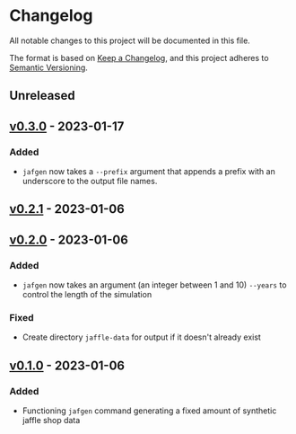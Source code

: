 # Changelog

All notable changes to this project will be documented in this file.

The format is based on [Keep a Changelog](https://keepachangelog.com/en/1.0.0/),
and this project adheres to [Semantic Versioning](https://semver.org/spec/v2.0.0.html).

## Unreleased

## [v0.3.0](https://github.com/dbt-labs/jaffle-shop-generator/releases/tag/v0.3.0) - 2023-01-17

### Added

- `jafgen` now takes a `--prefix` argument that appends a prefix with an underscore to the output file names.

## [v0.2.1](https://github.com/dbt-labs/jaffle-shop-generator/releases/tag/v0.2.1) - 2023-01-06

## [v0.2.0](https://github.com/dbt-labs/jaffle-shop-generator/releases/tag/v0.2.0) - 2023-01-06

### Added

- `jafgen` now takes an argument (an integer between 1 and 10) `--years` to control the length of the simulation

### Fixed

- Create directory `jaffle-data` for output if it doesn't already exist

## [v0.1.0](https://github.com/dbt-labs/jaffle-shop-generator/releases/tag/v0.1.0) - 2023-01-06

### Added

- Functioning `jafgen` command generating a fixed amount of synthetic jaffle shop data
